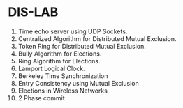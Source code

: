 # DIS-LAB

1. Time echo server using UDP Sockets.
2. Centralized Algorithm for Distributed Mutual Exclusion.
3. Token Ring for Distributed Mutual Exclusion.
4. Bully Algorithm for Elections.
5. Ring Algorithm for Elections.
6. Lamport Logical Clock.
7. Berkeley Time Synchronization
8. Entry Consistency using Mutual Exclusion
9. Elections in Wireless Networks
10. 2 Phase commit
